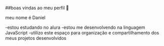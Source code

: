 ##boas vindas ao meu perfil 🖤

meu nome é Daniel

-estou estudando no alura
-estou me desenvolvendo na linguagem JavaScript
-utilizo este espaço para organização e compartilhamento dos meus projetos desenvolvidos

